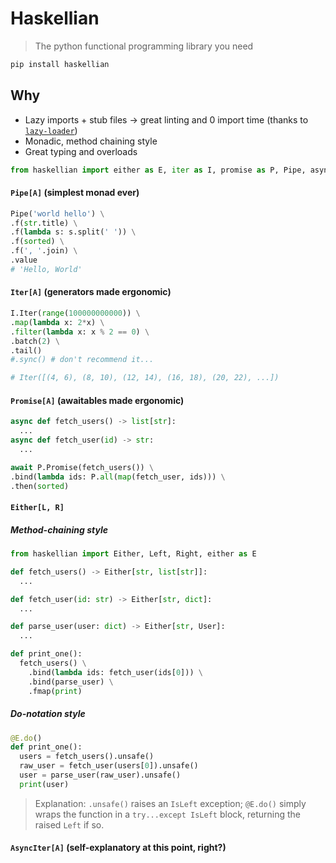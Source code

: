# Haskellian

> The python functional programming library you need

```bash
pip install haskellian
```

## Why
- Lazy imports + stub files -> great linting and 0 import time (thanks to [`lazy-loader`](https://github.com/scientific-python/lazy_loader))
- Monadic, method chaining style
- Great typing and overloads

```python
from haskellian import either as E, iter as I, promise as P, Pipe, asyn_iter as AI
```

#### `Pipe[A]` (simplest monad ever)

```python
Pipe('world hello') \
.f(str.title) \
.f(lambda s: s.split(' ')) \
.f(sorted) \
.f(', '.join) \
.value
# 'Hello, World'
```
#### `Iter[A]` (generators made ergonomic)

```python
I.Iter(range(100000000000)) \
.map(lambda x: 2*x) \
.filter(lambda x: x % 2 == 0) \
.batch(2) \
.tail()
#.sync() # don't recommend it...

# Iter([(4, 6), (8, 10), (12, 14), (16, 18), (20, 22), ...])
```

#### `Promise[A]` (awaitables made ergonomic)

```python
async def fetch_users() -> list[str]:
  ...
async def fetch_user(id) -> str:
  ...

await P.Promise(fetch_users()) \
.bind(lambda ids: P.all(map(fetch_user, ids))) \
.then(sorted)
```

#### `Either[L, R]`

##### Method-chaining style

```python
from haskellian import Either, Left, Right, either as E

def fetch_users() -> Either[str, list[str]]:
  ...

def fetch_user(id: str) -> Either[str, dict]:
  ...

def parse_user(user: dict) -> Either[str, User]:
  ...

def print_one():
  fetch_users() \
    .bind(lambda ids: fetch_user(ids[0])) \
    .bind(parse_user) \
    .fmap(print)
```

##### Do-notation style

```python
@E.do()
def print_one():
  users = fetch_users().unsafe()
  raw_user = fetch_user(users[0]).unsafe()
  user = parse_user(raw_user).unsafe()
  print(user)
```

> Explanation: `.unsafe()` raises an `IsLeft` exception; `@E.do()` simply wraps the function in a `try...except IsLeft` block, returning the raised `Left` if so.

#### `AsyncIter[A]` (self-explanatory at this point, right?)
